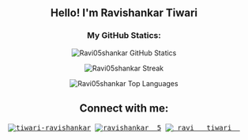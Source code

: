 <h2 align="center"> Hello! I'm Ravishankar Tiwari </h2>

<h3 align="center">My GitHub Statics:</h3>

<p align="center"><img src="https://github-readme-stats.vercel.app/api?username=Ravi05shankar&show_icons=true&theme=radical" alt="Ravi05shankar GitHub Statics" /></p>

<p align="center"><img src="http://github-readme-streak-stats.herokuapp.com?user=Ravi05shankar&theme=radical" alt="Ravi05shankar Streak" /></p>

<p align="center"><img  src="https://github-readme-stats.vercel.app/api/top-langs/?username=Ravi05shankar&show_icons=true&theme=radical" alt="Ravi05shankar Top Languages"</p>


<h2 align="center">Connect with me:</h3>
<p align="center">
  <samp>
    <a href="https://www.linkedin.com/in/tiwari-ravishankar/" target="blank"><img align="center" src="https://img.icons8.com/color/48/000000/linkedin.png" alt="tiwari-ravishankar"/></a>
   <a href="https://twitter.com/ravishankar__5" target="blank"><img align="center" src="https://img.icons8.com/fluency/48/null/twitter.png" alt="ravishankar__5"/></a>
    <a href="https://www.instagram.com/_ravi___tiwari__/" target="blank"><img align="center" src="https://img.icons8.com/color/48/000000/instagram-new--v1.png" alt="_ravi___tiwari__"/></a>
    
  </samp>
</p>


<!--
**Ravi05shankar/Ravi05shankar** is a ✨ _special_ ✨ repository because its `README.md` (this file) appears on your GitHub profile.

Here are some ideas to get you started:

- 🔭 I’m currently working on ...
- 🌱 I’m currently learning ...
- 👯 I’m looking to collaborate on ...
- 🤔 I’m looking for help with ...
- 💬 Ask me about ...
- 📫 How to reach me: ...
- 😄 Pronouns: ...
- ⚡ Fun fact: ...
-->
